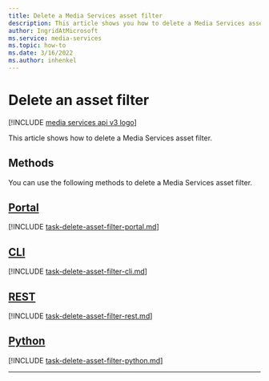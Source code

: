 ```yaml
---
title: Delete a Media Services asset filter
description: This article shows you how to delete a Media Services asset filter.
author: IngridAtMicrosoft
ms.service: media-services
ms.topic: how-to
ms.date: 3/16/2022
ms.author: inhenkel
---
```


# Delete an asset filter

[!INCLUDE [media services api v3 logo](./includes/v3-hr.md)]

This article shows how to delete a Media Services asset filter.

## Methods

You can use the following methods to delete a Media Services asset filter.

## [Portal](#tab/portal/)

[!INCLUDE [task-delete-asset-filter-portal.md](./includes/task-delete-asset-filter-portal.md)]

## [CLI](#tab/cli/)

[!INCLUDE [task-delete-asset-filter-cli.md](./includes/task-delete-asset-filter-cli.md)]

## [REST](#tab/rest/)

[!INCLUDE [task-delete-asset-filter-rest.md](./includes/task-delete-asset-filter-rest.md)]

## [Python](#tab/python/)

[!INCLUDE [task-delete-asset-filter-python.md](./includes/task-delete-asset-filter-python.md)]

---